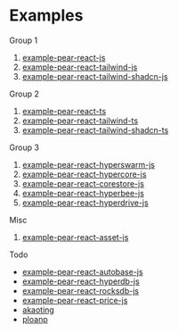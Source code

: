 # Examples
Group 1
1. [example-pear-react-js](https://github.com/peertecho/example-pear-react-js)
2. [example-pear-react-tailwind-js](https://github.com/peertecho/example-pear-react-tailwind-js)
3. [example-pear-react-tailwind-shadcn-js](https://github.com/peertecho/example-pear-react-tailwind-shadcn-js)

Group 2
1. [example-pear-react-ts](https://github.com/peertecho/example-pear-react-ts)
2. [example-pear-react-tailwind-ts](https://github.com/peertecho/example-pear-react-tailwind-ts)
3. [example-pear-react-tailwind-shadcn-ts](https://github.com/peertecho/example-pear-react-tailwind-shadcn-ts)

Group 3
1. [example-pear-react-hyperswarm-js](https://github.com/peertecho/example-pear-react-hyperswarm-js)
2. [example-pear-react-hypercore-js](https://github.com/peertecho/example-pear-react-hypercore-js)
3. [example-pear-react-corestore-js](https://github.com/peertecho/example-pear-react-corestore-js)
4. [example-pear-react-hyperbee-js](https://github.com/peertecho/example-pear-react-hyperbee-js)
5. [example-pear-react-hyperdrive-js](https://github.com/peertecho/example-pear-react-hyperdrive-js)

Misc
1. [example-pear-react-asset-js](https://github.com/peertecho/example-pear-react-asset-js)

Todo
- [example-pear-react-autobase-js](https://github.com/peertecho/example-pear-react-autobase-js)
- [example-pear-react-hyperdb-js](https://github.com/peertecho/example-pear-react-hyperdb-js)
- [example-pear-react-rocksdb-js](https://github.com/peertecho/example-pear-react-rocksdb-js)
- [example-pear-react-price-js](https://github.com/peertecho/example-pear-react-price-js)
- [akaoting](https://github.com/peertecho/akaoting)
- [ploanp](https://github.com/peertecho/ploanp)
